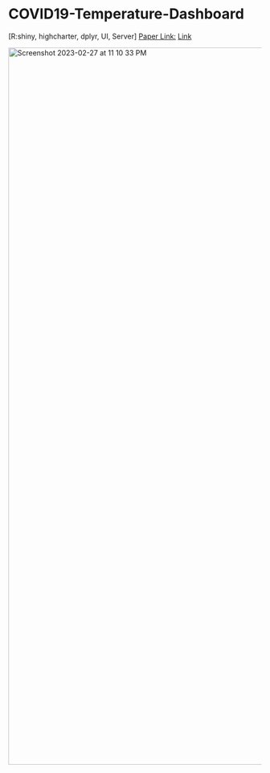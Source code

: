 # COVID19-Temperature-Dashboard
[R:shiny, highcharter, dplyr, UI, Server]
[Paper Link:](https://www.medrxiv.org/content/10.1101/2020.03.29.20044461v1)
[Link](https://yalegenomics.shinyapps.io/deployment/?_ga=2.91441946.1803750112.1677552931-1693957918.1677552931)


<img width="1428" alt="Screenshot 2023-02-27 at 11 10 33 PM" src="https://user-images.githubusercontent.com/25118302/221751582-1ba0cd37-3267-4dff-ba92-74224aa9d8d1.png">
